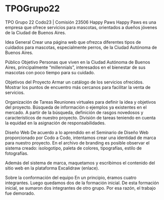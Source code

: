 # TPOGrupo22
TPO Grupo 22 Codo23 | Comisión 23506
Happy Paws
Happy Paws es una empresa que ofrece servicios para mascotas, orientados a dueños jóvenes de la Ciudad de Buenos Aires.

Idea General
Crear una página web que ofrezca diferentes tipos de cuidados para mascotas, especialmente perros, de la Ciudad Autónoma de Buenos Aires.

Público Objetivo
Personas que viven en la Ciudad Autónoma de Buenos Aires, principalmente “millennials”, interesados en el bienestar de sus mascotas con poco tiempo para su cuidado.

Objetivos del Proyecto
Armar un catálogo de los servicios ofrecidos.
Mostrar los puntos de encuentro más cercanos para facilitar la venta de servicios.

Organización de Tareas
Reuniones virtuales para definir la idea y objetivos del proyecto.
Búsqueda de información o ejemplos ya existentes en el mercado.
A partir de la búsqueda, definición de rasgos novedosos y característicos de nuestro proyecto.
División de tareas teniendo en cuenta la equidad en la asignación de responsabilidades.

Diseño Web
De acuerdo a lo aprendido en el Seminario de Diseño Web proporcionado por Codo a Codo, intentamos crear una identidad de marca para nuestro proyecto. En el archivo de branding es posible observar el sistema creado: isologotipo, paleta de colores, tipografías, estilo de fotografías. 

Además del sistema de marca, maquetamos y escribimos el contenido del sitio web en la plataforma Excalidraw (enlace).

Sobre la conformación del equipo
En un principio, éramos cuatro integrantes. Luego quedamos dos de la formación inicial. De esta formación inicial, se sumaron dos integrantes de otro grupo. Por esa razón, el trabajo fue demorado.
